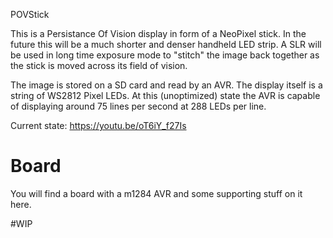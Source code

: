 POVStick

This is a Persistance Of Vision display in form of a NeoPixel stick. In the future this will be a much shorter and denser handheld LED strip. A SLR will be used in long time exposure mode to "stitch" the image back together as the stick is moved across its field of vision.

The image is stored on a SD card and read by an AVR. The display itself is a string of WS2812 Pixel LEDs. At this (unoptimized) state the AVR is capable of displaying around 75 lines per second at 288 LEDs per line.

Current state: https://youtu.be/oT6iY_f27Is

# Board
You will find a board with a m1284 AVR and some supporting stuff on it here.

#WIP


